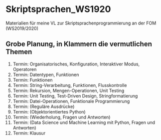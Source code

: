 # Skriptsprachen_WS1920

Materialien für meine VL zur Skriptsprachenprogrammierung an der FOM (WS2019/2020)


## Grobe Planung, in Klammern die vermutlichen Themen

1. Termin: Organisatorisches, Konfiguration, Interaktiver Modus, Operatoren
2. Termin: Datentypen, Funktionen
3. Termin: Funktionen
4. Termin: String-Verarbeitung, Funktionen, Flusskontrolle
5. Termin: Rekursion, Mengen-Operationen, Unit Testing
6. Termin: Unit Testing, Test-Driven Design, Stringformatierung
7. Termin: Datei-Operationen, Funktionale Programmierung
8. Termin: (Reguläre Ausdrücke)
9. Termin: (Objektorientiertes Python)
10. Termin: (Wiederholung, Fragen und Antworten)
11. Termin: (Data Science und Machine Learning mit Python, Fragen und Antworten)
12. Termin: Klausur
